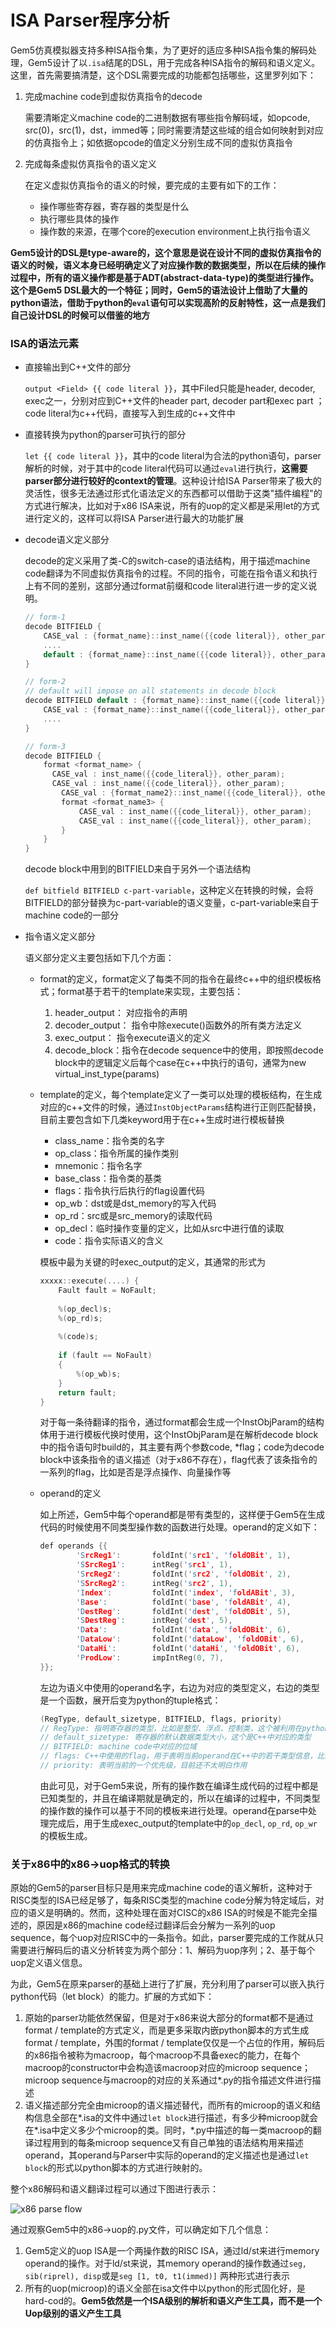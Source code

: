 # ISA Parser程序分析

Gem5仿真模拟器支持多种ISA指令集，为了更好的适应多种ISA指令集的解码处理，Gem5设计了以`.isa`结尾的DSL，用于完成各种ISA指令的解码和语义定义。这里，首先需要搞清楚，这个DSL需要完成的功能都包括哪些，这里罗列如下：

1. 完成machine code到虚拟仿真指令的decode

   需要清晰定义machine code的二进制数据有哪些指令解码域，如opcode, src(0)，src(1)，dst，immed等；同时需要清楚这些域的组合如何映射到对应的仿真指令上；如依据opcode的值定义分别生成不同的虚拟仿真指令

2. 完成每条虚拟仿真指令的语义定义

   在定义虚拟仿真指令的语义的时候，要完成的主要有如下的工作：

   - 操作哪些寄存器，寄存器的类型是什么
   - 执行哪些具体的操作
   - 操作数的来源，在哪个core的execution environment上执行指令语义

**Gem5设计的DSL是type-aware的，这个意思是说在设计不同的虚拟仿真指令的语义的时候，语义本身已经明确定义了对应操作数的数据类型，所以在后续的操作过程中，所有的语义操作都是基于ADT(abstract-data-type)的类型进行操作。这个是Gem5 DSL最大的一个特征；同时，Gem5的语法设计上借助了大量的python语法，借助于python的`eval`语句可以实现高阶的反射特性，这一点是我们自己设计DSL的时候可以借鉴的地方**

### ISA的语法元素

- 直接输出到C++文件的部分

  `output <Field> {{ code literal }}`，其中Filed只能是header, decoder, exec之一，分别对应到C++文件的header part, decoder part和exec part ；code literal为c++代码，直接写入到生成的c++文件中

- 直接转换为python的parser可执行的部分

  `let {{ code literal }}`，其中的code literal为合法的python语句，parser解析的时候，对于其中的code literal代码可以通过`eval`进行执行，**这需要parser部分进行较好的context的管理**。这种设计给ISA Parser带来了极大的灵活性，很多无法通过形式化语法定义的东西都可以借助于这类"插件编程"的方式进行解决，比如对于x86 ISA来说，所有的uop的定义都是采用let的方式进行定义的，这样可以将ISA Parser进行最大的功能扩展

- decode语义定义部分

  decode的定义采用了类-C的switch-case的语法结构，用于描述machine code翻译为不同虚拟仿真指令的过程。不同的指令，可能在指令语义和执行上有不同的差别，这部分通过format前缀和code literal进行进一步的定义说明。

  ```c
  // form-1
  decode BITFIELD {
      CASE_val : {format_name}::inst_name({{code literal}}, other_param);
      ....
      default : {format_name}::inst_name({{code literal}}, other_param);
  }
  
  // form-2
  // default will impose on all statements in decode block
  decode BITFIELD default : {format_name}::inst_name({{code literal}}, other_param) {
      CASE_val : {format_name}::inst_name({{code_literal}}, other_param);
      ....
  }
  
  // form-3
  decode BITFIELD {
      format <format_name> {
      	CASE_val : inst_name({{code_literal}}, other_param);
      	CASE_val : inst_name({{code_literal}}, other_param);
          CASE_val : {format_name2}::inst_name({{code_literal}}, other_param)
          format <format_name3> {
              CASE_val : inst_name({{code_literal}}, other_param);
              CASE_val : inst_name({{code_literal}}, other_param);
          }
      }
  }
  ```

  decode block中用到的BITFIELD来自于另外一个语法结构

  `def bitfield BITFIELD c-part-variable`，这种定义在转换的时候，会将BITFIELD的部分替换为c-part-variable的语义变量，c-part-variable来自于machine code的一部分

- 指令语义定义部分

  语义部分定义主要包括如下几个方面：

  - format的定义，format定义了每类不同的指令在最终c++中的组织模板格式；format基于若干的template来实现，主要包括：

    1. header_output： 对应指令的声明
    2. decoder_output： 指令中除execute()函数外的所有类方法定义
    3. exec_output： 指令execute语义的定义
    4. decode_block：指令在decode sequence中的使用，即按照decode block中的逻辑定义后每个case在c++中执行的语句，通常为new virtual_inst_type(params)

  - template的定义，每个template定义了一类可以处理的模板结构，在生成对应的c++文件的时候，通过`InstObjectParams`结构进行正则匹配替换，目前主要包含如下几类keyword用于在c++生成时进行模板替换

    - class_name：指令类的名字
    - op_class：指令所属的操作类别
    - mnemonic：指令名字
    - base_class：指令类的基类
    - flags：指令执行后执行的flag设置代码
    - op_wb：dst或是dst_memory的写入代码
    - op_rd：src或是src_memory的读取代码
    - op_decl：临时操作变量的定义，比如从src中进行值的读取
    - code：指令实际语义的含义

    模板中最为关键的时exec_output的定义，其通常的形式为

    ```c
    xxxxx::execute(....) {
        Fault fault = NoFault;
        
        %(op_decl)s;
        %(op_rd)s;
        
        %(code)s;
        
        if (fault == NoFault)
        {
            %(op_wb)s;
        }
        return fault;
    }
    ```

    对于每一条待翻译的指令，通过format都会生成一个InstObjParam的结构体用于进行模板代换时使用，这个InstObjParam是在解析decode block中的指令语句时build的，其主要有两个参数code, *flag；code为decode block中该条指令的语义描述（对于x86不存在），flag代表了该条指令的一系列的flag，比如是否是浮点操作、向量操作等

  - operand的定义

    如上所述，Gem5中每个operand都是带有类型的，这样便于Gem5在生成代码的时候使用不同类型操作数的函数进行处理。operand的定义如下：

    ```c
    def operands {{
            'SrcReg1':       foldInt('src1', 'foldOBit', 1),
            'SSrcReg1':      intReg('src1', 1),
            'SrcReg2':       foldInt('src2', 'foldOBit', 2),
            'SSrcReg2':      intReg('src2', 1),
            'Index':         foldInt('index', 'foldABit', 3),
            'Base':          foldInt('base', 'foldABit', 4),
            'DestReg':       foldInt('dest', 'foldOBit', 5),
            'SDestReg':      intReg('dest', 5),
            'Data':          foldInt('data', 'foldOBit', 6),
            'DataLow':       foldInt('dataLow', 'foldOBit', 6),
            'DataHi':        foldInt('dataHi', 'foldOBit', 6),
            'ProdLow':       impIntReg(0, 7),
    }};
    ```

    左边为语义中使用的operand名字，右边为对应的类型定义，右边的类型是一个函数，展开后变为python的tuple格式：

    ```c
    (RegType, default_sizetype, BITFIELD, flags, priority)
    // RegType: 指明寄存器的类型，比如是整型、浮点、控制类，这个被利用在python的parser中，parser中的类型为'RegType'+Operand，如IntReg在parser中重定义为IntRegOperand
    // default_sizetype: 寄存器的默认数据类型大小，这个是C++中对应的类型
    // BITFIELD: machine code中对应的位域
    // flags: C++中使用的flag，用于表明当前operand在C++中的若干类型信息，比如是否是整型、浮点、控制类寄存器等
    // priority: 表明当前的一个优先级，目前还不太明白作用
    ```

    由此可见，对于Gem5来说，所有的操作数在编译生成代码的过程中都是已知类型的，并且在编译期就是确定的，所以在编译的过程中，不同类型的操作数的操作可以基于不同的模板来进行处理。operand在parse中处理完成后，用于生成exec_output的template中的`op_decl`, `op_rd`, `op_wr`的模板生成。

### 关于x86中的x86->uop格式的转换

原始的Gem5的parser目标只是用来完成machine code的语义解析，这种对于RISC类型的ISA已经足够了，每条RISC类型的machine code分解为特定域后，对应的语义是明确的。然而，这种处理在面对CISC的x86 ISA的时候是不能完全描述的，原因是x86的machine code经过翻译后会分解为一系列的uop sequence，每个uop对应RISC中的一条指令。如此，parser要完成的工作就从只需要进行解码后的语义分析转变为两个部分：1、解码为uop序列；2、基于每个uop定义语义信息。

为此，Gem5在原来parser的基础上进行了扩展，充分利用了parser可以嵌入执行python代码（let block）的能力。扩展的方式如下：

1. 原始的parser功能依然保留，但是对于x86来说大部分的format都不是通过format / template的方式定义，而是更多采取内嵌python脚本的方式生成format / template，外围的format / template仅仅是一个占位的作用，解码后的x86指令被称为macroop，每个macroop不具备exec的能力，在每个macroop的constructor中会构造该macroop对应的microop sequence；microop sequence与macroop的对应的关系通过*.py的指令描述文件进行描述
2. 语义描述部分完全由microop的语义描述替代，而所有的microop的语义和结构信息全部在\*.isa的文件中通过`let block`进行描述，有多少种microop就会在\*.isa中定义多少个microop的类。同时，*.py中描述的每一类macroop的翻译过程用到的每条microop sequence又有自己单独的语法结构用来描述operand，其operand与Parser中实际的operand的定义描述也是通过`let block`的形式以python脚本的方式进行映射的。

整个x86解码和语义翻译过程可以通过下图进行表示：

![x86 parse flow](F:\document\note_github\project\gem5\dia\isa_parser_x86_flow.png)

通过观察Gem5中的x86->uop的.py文件，可以确定如下几个信息：

1. Gem5定义的uop ISA是一个两操作数的RISC ISA，通过ld/st来进行memory operand的操作。对于ld/st来说，其memory operand的操作数通过`seg, sib(riprel), disp`或是`seg [1, t0, t1(immed)]`  两种形式进行表示
2. 所有的uop(microop)的语义全部在isa文件中以python的形式固化好，是hard-cod的。**Gem5依然是一个ISA级别的解析和语义产生工具，而不是一个Uop级别的语义产生工具**